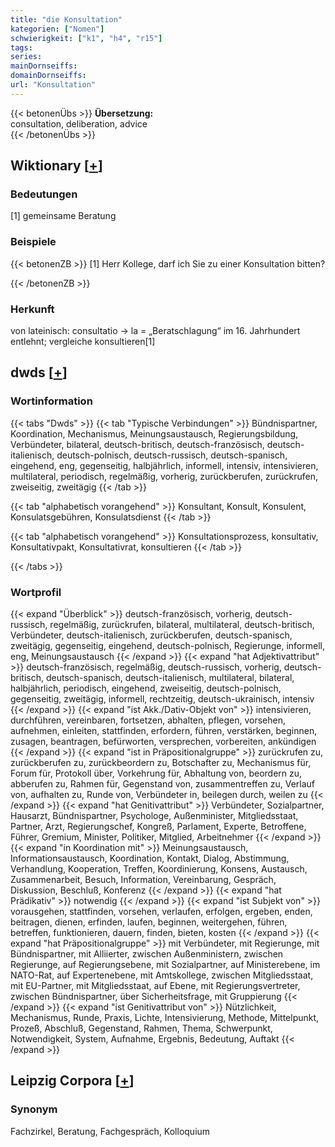 ```yaml
---
title: "die Konsultation"
kategorien: ["Nomen"]
schwierigkeit: ["k1", "h4", "r15"]
tags:
series:
mainDornseiffs:
domainDornseiffs:
url: "Konsultation"
---
```


{{< betonenÜbs >}}
**Übersetzung:**  
consultation, deliberation, advice  
{{< /betonenÜbs >}}

## Wiktionary [[+](https://de.wiktionary.org/wiki/Konsultation)]

### Bedeutungen
[1] gemeinsame Beratung  

### Beispiele
{{< betonenZB >}}
[1] Herr Kollege, darf ich Sie zu einer Konsultation bitten?  

{{< /betonenZB >}}
### Herkunft
von lateinisch: consultatio → la = „Beratschlagung“ im 16. Jahrhundert entlehnt; vergleiche konsultieren[1]  



## dwds [[+](https://www.dwds.de/wb/Konsultation)]

### Wortinformation
{{< tabs "Dwds" >}}
{{< tab "Typische Verbindungen" >}}
Bündnispartner, Koordination, Mechanismus, Meinungsaustausch, Regierungsbildung, Verbündeter, bilateral, deutsch-britisch, deutsch-französisch, deutsch-italienisch, deutsch-polnisch, deutsch-russisch, deutsch-spanisch, eingehend, eng, gegenseitig, halbjährlich, informell, intensiv, intensivieren, multilateral, periodisch, regelmäßig, vorherig, zurückberufen, zurückrufen, zweiseitig, zweitägig
{{< /tab >}}

{{< tab "alphabetisch vorangehend" >}}
Konsultant, Konsult, Konsulent, Konsulatsgebühren, Konsulatsdienst
{{< /tab >}}

{{< tab "alphabetisch vorangehend" >}}
Konsultationsprozess, konsultativ, Konsultativpakt, Konsultativrat, konsultieren
{{< /tab >}}

{{< /tabs >}}

### Wortprofil
{{< expand "Überblick" >}} deutsch-französisch, vorherig, deutsch-russisch, regelmäßig, zurückrufen, bilateral, multilateral, deutsch-britisch, Verbündeter, deutsch-italienisch, zurückberufen, deutsch-spanisch, zweitägig, gegenseitig, eingehend, deutsch-polnisch, Regierunge, informell, eng, Meinungsaustausch {{< /expand >}}
{{< expand "hat Adjektivattribut" >}} deutsch-französisch, regelmäßig, deutsch-russisch, vorherig, deutsch-britisch, deutsch-spanisch, deutsch-italienisch, multilateral, bilateral, halbjährlich, periodisch, eingehend, zweiseitig, deutsch-polnisch, gegenseitig, zweitägig, informell, rechtzeitig, deutsch-ukrainisch, intensiv {{< /expand >}}
{{< expand "ist Akk./Dativ-Objekt von" >}} intensivieren, durchführen, vereinbaren, fortsetzen, abhalten, pflegen, vorsehen, aufnehmen, einleiten, stattfinden, erfordern, führen, verstärken, beginnen, zusagen, beantragen, befürworten, versprechen, vorbereiten, ankündigen {{< /expand >}}
{{< expand "ist in Präpositionalgruppe" >}} zurückrufen zu, zurückberufen zu, zurückbeordern zu, Botschafter zu, Mechanismus für, Forum für, Protokoll über, Vorkehrung für, Abhaltung von, beordern zu, abberufen zu, Rahmen für, Gegenstand von, zusammentreffen zu, Verlauf von, aufhalten zu, Runde von, Verbündeter in, beilegen durch, weilen zu {{< /expand >}}
{{< expand "hat Genitivattribut" >}} Verbündeter, Sozialpartner, Hausarzt, Bündnispartner, Psychologe, Außenminister, Mitgliedsstaat, Partner, Arzt, Regierungschef, Kongreß, Parlament, Experte, Betroffene, Führer, Gremium, Minister, Politiker, Mitglied, Arbeitnehmer {{< /expand >}}
{{< expand "in Koordination mit" >}} Meinungsaustausch, Informationsaustausch, Koordination, Kontakt, Dialog, Abstimmung, Verhandlung, Kooperation, Treffen, Koordinierung, Konsens, Austausch, Zusammenarbeit, Besuch, Information, Vereinbarung, Gespräch, Diskussion, Beschluß, Konferenz {{< /expand >}}
{{< expand "hat Prädikativ" >}} notwendig {{< /expand >}}
{{< expand "ist Subjekt von" >}} vorausgehen, stattfinden, vorsehen, verlaufen, erfolgen, ergeben, enden, beitragen, dienen, erfinden, laufen, beginnen, weitergehen, führen, betreffen, funktionieren, dauern, finden, bieten, kosten {{< /expand >}}
{{< expand "hat Präpositionalgruppe" >}} mit Verbündeter, mit Regierunge, mit Bündnispartner, mit Alliierter, zwischen Außenministern, zwischen Regierunge, auf Regierungsebene, mit Sozialpartner, auf Ministerebene, im NATO-Rat, auf Expertenebene, mit Amtskollege, zwischen Mitgliedsstaat, mit EU-Partner, mit Mitgliedsstaat, auf Ebene, mit Regierungsvertreter, zwischen Bündnispartner, über Sicherheitsfrage, mit Gruppierung {{< /expand >}}
{{< expand "ist Genitivattribut von" >}} Nützlichkeit, Mechanismus, Runde, Praxis, Lichte, Intensivierung, Methode, Mittelpunkt, Prozeß, Abschluß, Gegenstand, Rahmen, Thema, Schwerpunkt, Notwendigkeit, System, Aufnahme, Ergebnis, Bedeutung, Auftakt {{< /expand >}}

## Leipzig Corpora [[+](https://corpora.uni-leipzig.de/en/res?word=Konsultation&corpusId=deu_newscrawl-public_2018)]


### Synonym
Fachzirkel, Beratung, Fachgespräch, Kolloquium

